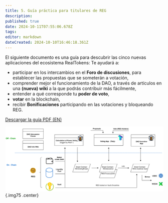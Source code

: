 ```yaml
---
title: 5. Guía práctica para titulares de REG
description: 
published: true
date: 2024-10-11T07:55:06.678Z
tags: 
editor: markdown
dateCreated: 2024-10-10T16:46:18.361Z
---
```


El siguiente documento es una guía para descubrir las cinco nuevas aplicaciones del ecosistema RealTokens:
Te ayudará a:

- participar en los intercambios en el **Foro de discusiones**, para establecer las propuestas que se someterán a votación,
- comprender mejor el funcionamiento de la DAO, a través de artículos en una **(nueva) wiki** a la que podrás contribuir más fácilmente,
- entender a qué corresponde tu **poder de voto**,
- **votar** en la blockchain,
- recibir **Bonificaciones** participando en las votaciones y bloqueando REG.

[Descargar la guía PDF (EN)](En/assets/document/tuto_gouv_en.pdf)

![dao_gov_en.svg](/imag-en/dao_gov_en.svg){.img75 .center}

